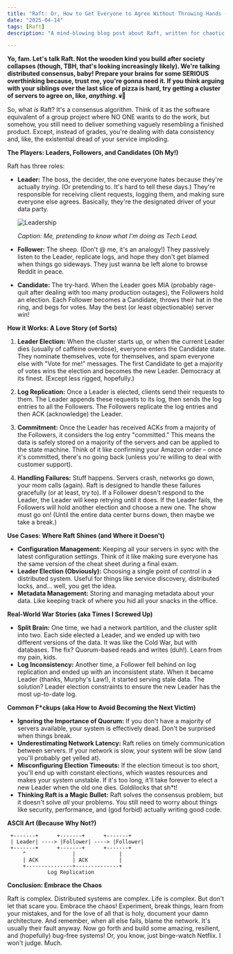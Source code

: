 ```yaml
---
title: "Raft: Or, How to Get Everyone to Agree Without Throwing Hands (Too Much)"
date: "2025-04-14"
tags: [Raft]
description: "A mind-blowing blog post about Raft, written for chaotic Gen Z engineers. Prepare for enlightenment...or at least mild confusion."

---
```


**Yo, fam. Let's talk Raft. Not the wooden kind you build after society collapses (though, TBH, that's looking increasingly likely). We're talking distributed consensus, baby! Prepare your brains for some SERIOUS overthinking because, trust me, you're gonna need it. If you think arguing with your siblings over the last slice of pizza is hard, try getting a cluster of servers to agree on, like, *anything*. 💀🙏**

So, what *is* Raft? It's a consensus algorithm. Think of it as the software equivalent of a group project where NO ONE wants to do the work, but somehow, you still need to deliver something vaguely resembling a finished product. Except, instead of grades, you're dealing with data consistency and, like, the existential dread of your service imploding.

**The Players: Leaders, Followers, and Candidates (Oh My!)**

Raft has three roles:

*   **Leader:** The boss, the decider, the one everyone hates because they're actually *trying*. (Or pretending to. It's hard to tell these days.) They're responsible for receiving client requests, logging them, and making sure everyone else agrees. Basically, they're the designated driver of your data party.

    ![Leadership](https://i.imgflip.com/1v9h6f.jpg)

    *Caption: Me, pretending to know what I'm doing as Tech Lead.*

*   **Follower:** The sheep. (Don't @ me, it's an analogy!) They passively listen to the Leader, replicate logs, and hope they don't get blamed when things go sideways. They just wanna be left alone to browse Reddit in peace.

*   **Candidate:** The try-hard. When the Leader goes MIA (probably rage-quit after dealing with too many production outages), the Followers hold an election. Each Follower becomes a Candidate, throws their hat in the ring, and begs for votes. May the best (or least objectionable) server win!

**How it Works: A Love Story (of Sorts)**

1.  **Leader Election:** When the cluster starts up, or when the current Leader dies (usually of caffeine overdose), everyone enters the Candidate state. They nominate themselves, vote for themselves, and spam everyone else with "Vote for me!" messages. The first Candidate to get a majority of votes wins the election and becomes the new Leader. Democracy at its finest. (Except less rigged, hopefully.)

2.  **Log Replication:** Once a Leader is elected, clients send their requests to them. The Leader appends these requests to its log, then sends the log entries to all the Followers. The Followers replicate the log entries and then ACK (acknowledge) the Leader.

3.  **Commitment:** Once the Leader has received ACKs from a majority of the Followers, it considers the log entry "committed." This means the data is safely stored on a majority of the servers and can be applied to the state machine. Think of it like confirming your Amazon order – once it's committed, there's no going back (unless you're willing to deal with customer support).

4.  **Handling Failures:** Stuff happens. Servers crash, networks go down, your mom calls (again). Raft is designed to handle these failures gracefully (or at least, try to). If a Follower doesn't respond to the Leader, the Leader will keep retrying until it does. If the Leader fails, the Followers will hold another election and choose a new one. The show must go on! (Until the entire data center burns down, then maybe we take a break.)

**Use Cases: Where Raft Shines (and Where it Doesn't)**

*   **Configuration Management:** Keeping all your servers in sync with the latest configuration settings. Think of it like making sure everyone has the same version of the cheat sheet during a final exam.
*   **Leader Election (Obviously):** Choosing a single point of control in a distributed system. Useful for things like service discovery, distributed locks, and… well, you get the idea.
*   **Metadata Management:** Storing and managing metadata about your data. Like keeping track of where you hid all your snacks in the office.

**Real-World War Stories (aka Times I Screwed Up)**

*   **Split Brain:** One time, we had a network partition, and the cluster split into two. Each side elected a Leader, and we ended up with two different versions of the data. It was like the Cold War, but with databases. The fix? Quorum-based reads and writes (duh!). Learn from my pain, kids.
*   **Log Inconsistency:** Another time, a Follower fell behind on log replication and ended up with an inconsistent state. When it became Leader (thanks, Murphy's Law!), it started serving stale data. The solution? Leader election constraints to ensure the new Leader has the most up-to-date log.

**Common F\*ckups (aka How to Avoid Becoming the Next Victim)**

*   **Ignoring the Importance of Quorum:** If you don't have a majority of servers available, your system is effectively dead. Don't be surprised when things break.
*   **Underestimating Network Latency:** Raft relies on timely communication between servers. If your network is slow, your system will be slow (and you'll probably get yelled at).
*   **Misconfiguring Election Timeouts:** If the election timeout is too short, you'll end up with constant elections, which wastes resources and makes your system unstable. If it's too long, it'll take forever to elect a new Leader when the old one dies. Goldilocks that sh*t!
*   **Thinking Raft is a Magic Bullet:** Raft solves the consensus problem, but it doesn't solve *all* your problems. You still need to worry about things like security, performance, and (god forbid) actually writing good code.

**ASCII Art (Because Why Not?)**

```
 +-------+      +-------+      +-------+
 | Leader| ----> |Follower| ----> |Follower|
 +-------+      +-------+      +-------+
     ^               |              |
     | ACK           | ACK          |
     +---------------+--------------+
             Log Replication

```

**Conclusion: Embrace the Chaos**

Raft is complex. Distributed systems are complex. Life is complex. But don't let that scare you. Embrace the chaos! Experiment, break things, learn from your mistakes, and for the love of all that is holy, document your damn architecture. And remember, when all else fails, blame the network. It's usually their fault anyway. Now go forth and build some amazing, resilient, and (hopefully) bug-free systems! Or, you know, just binge-watch Netflix. I won't judge. Much.

